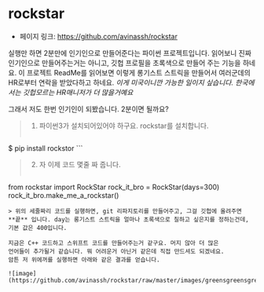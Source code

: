 # rockstar

- 페이지 링크: https://github.com/avinassh/rockstar

실행만 하면 2분만에 인기인으로 만들어준다는 파이썬 프로젝트입니다. 읽어보니 진짜 인기인으로
만들어주는거는 아니고, 깃헙 프로필을 초록색으로 만들어 주는 기능을 하네요.
이 프로젝트 ReadMe를 읽어보면 이렇게 롱기스트 스트릭을 만들어서 여러군데의
HR로부터 연락을 받았다하고 하네요. *이게 미국이니깐 가능한 일이지 싶습니다.
한국에서는 깃헙모르는 HR매니저가 더 많을거예요*

그래서 저도 한번 인기인이 되봤습니다. 2분이면 될까요?

> 1. 파이썬3가 설치되어있어야 하구요. rockstar를 설치합니다.
> ``` 
$ pip install rockstor ```
> 2. 자 이제 코드 몇줄 짜 줍니다. 
> ```
from rockstar import RockStar
rock_it_bro = RockStar(days=300)
rock_it_bro.make_me_a_rockstar()
```
> 위의 세줄짜리 코드를 실행하면, git 리파지토리를 만들어주고, 그걸 깃헙에 올려주면 
**끝** 입니다. day는 롱기스트 스트릭을 얼마나 초록색으로 칠하고 싶은지를 정하는건데, 
기본 값은 400입니다. 

지금은 C++ 코드하고 스위프트 코드를 만들어주는거 같구요. 머지 않아 더 많은
언어들이 추가될거 같습니다. 뭐 어려운거 아닌거 같은데 직접 만드셔도 되겠네요.
암튼 저 위에꺼를 실행하면 아래와 같은 결과를 얻습니다. 

![image](https://github.com/avinassh/rockstar/raw/master/images/greensgreensgreens.png)
